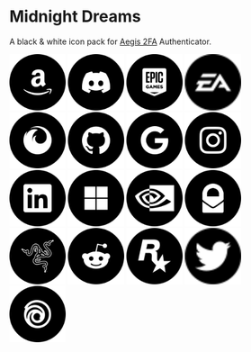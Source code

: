 # Midnight Dreams

A black & white icon pack for [Aegis 2FA](https://github.com/beemdevelopment/Aegis) Authenticator.

<img src="SVG/Amazon.svg" width="100px" height="100px" alt="Amazon" />
<img src="SVG/Discord.svg" width="100px" height="100px" alt="Discord" />
<img src="SVG/Epic_Games.svg" width="100px" height="100px" alt="Epic_Games" />
<img src="SVG/EA.svg" width="100px" height="100px" alt="Electronic Arts" />
<img src="SVG/Firefox.svg" width="100px" height="100px" alt="Firefox" />
<img src="SVG/GitHub.svg" width="100px" height="100px" alt="GitHub" />
<img src="SVG/Google.svg" width="100px" height="100px" alt="Google" />
<img src="SVG/Instagram.svg" width="100px" height="100px" alt="Instagram" />
<img src="SVG/LinkedIn.svg" width="100px" height="100px" alt="LinkedIn" />
<img src="SVG/Microsoft.svg" width="100px" height="100px" alt="Microsoft" />
<img src="SVG/NVIDIA.svg" width="100px" height="100px" alt="NVIDIA" />
<img src="SVG/Proton.svg" width="100px" height="100px" alt="Proton" />
<img src="SVG/Razer.svg" width="100px" height="100px" alt="Razer" />
<img src="SVG/Reddit.svg" width="100px" height="100px" alt="Reddit" />
<img src="SVG/Rockstar.svg" width="100px" height="100px" alt="Rokstar" />
<img src="SVG/Twitter.svg" width="100px" height="100px" alt="Twitter" />
<img src="SVG/Ubisoft.svg" width="100px" height="100px" alt="Ubisoft" />

